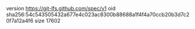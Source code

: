 version https://git-lfs.github.com/spec/v1
oid sha256:54c543505432a677e4c023ac8300b88688a1f4f4a70ccb20b3d7c20f7a12a4f6
size 17602
